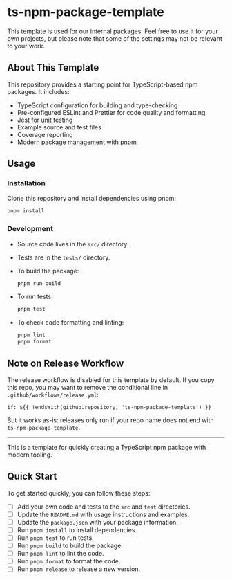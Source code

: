 # ts-npm-package-template

This template is used for our internal packages. Feel free to use it for your own projects,
but please note that some of the settings may not be relevant to your work.

## About This Template

This repository provides a starting point for TypeScript-based npm packages. It includes:

- TypeScript configuration for building and type-checking
- Pre-configured ESLint and Prettier for code quality and formatting
- Jest for unit testing
- Example source and test files
- Coverage reporting
- Modern package management with pnpm

## Usage

### Installation

Clone this repository and install dependencies using pnpm:

```bash
pnpm install
```

### Development

- Source code lives in the `src/` directory.
- Tests are in the `tests/` directory.
- To build the package:

  ```bash
  pnpm run build
  ```

- To run tests:

  ```bash
  pnpm test
  ```

- To check code formatting and linting:

  ```bash
  pnpm lint
  pnpm format
  ```

## Note on Release Workflow

The release workflow is disabled for this template by default. If you copy this repo, you may want to remove the conditional line in `.github/workflows/release.yml`:

```
if: ${{ !endsWith(github.repository, 'ts-npm-package-template') }}
```

But it works as-is: releases only run if your repo name does not end with `ts-npm-package-template`.

---

This is a template for quickly creating a TypeScript npm package with modern tooling.

## Quick Start

To get started quickly, you can follow these steps:

- [ ] Add your own code and tests to the `src` and `test` directories.
- [ ] Update the `README.md` with usage instructions and examples.
- [ ] Update the `package.json` with your package information.
- [ ] Run `pnpm install` to install dependencies.
- [ ] Run `pnpm test` to run tests.
- [ ] Run `pnpm build` to build the package.
- [ ] Run `pnpm lint` to lint the code.
- [ ] Run `pnpm format` to format the code.
- [ ] Run `pnpm release` to release a new version.
